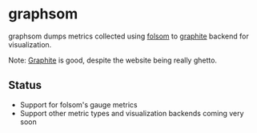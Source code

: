 graphsom
===============

graphsom dumps metrics collected using [folsom](https://github.com/boundary/folsom) to
[graphite](http://graphite.wikidot.com/) backend for visualization.

Note: [Graphite](http://graphite.wikidot.com/) is good, despite the
website being really ghetto. 

Status
------

* Support for folsom's gauge metrics
* Support other metric types and visualization backends coming very soon

